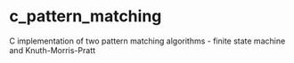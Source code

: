 # c_pattern_matching
C implementation of two pattern matching algorithms - finite state machine and Knuth-Morris-Pratt
